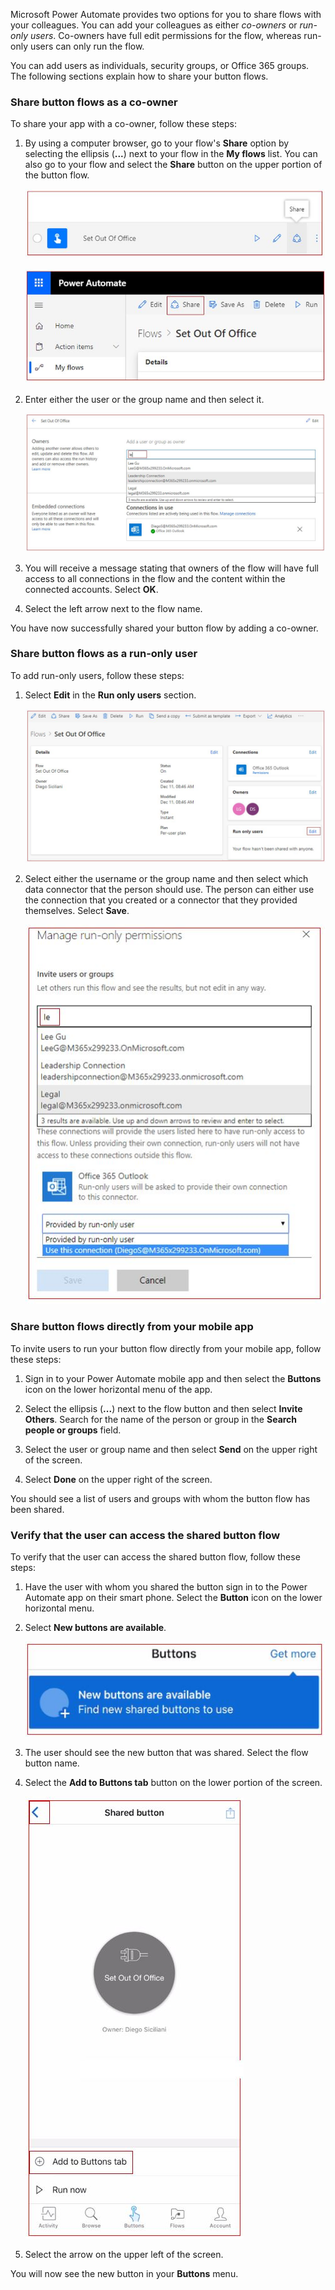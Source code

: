 Microsoft Power Automate provides two options for you to share flows with
your colleagues. You can add your colleagues as either *co-owners* or
*run-only users*. Co-owners have full edit permissions for the flow,
whereas run-only users can only run the flow. 

You can add users as individuals, security groups, or Office 365 groups. 
The following sections explain how to share your button flows.

### Share button flows as a co-owner
To share your app with a co-owner, follow these steps:

1.  By using a computer browser, go to your 
    flow's **Share** option by selecting the ellipsis (**...**) next to 
    your flow in the **My flows** list. You can also go to your flow and 
    select the **Share** button on the upper portion of the button flow.

    ![Share option flows list](../media/share-option-flows-list.jpg)

    ![Share option flow](../media/share-option-flow.jpg)

1.  Enter either the user or the group name and then select it.

    ![add user or group](../media/add-user-group.jpg)

1.  You will receive a message stating that owners of the flow will have full 
    access to all connections in the flow and the content within the 
    connected accounts. Select **OK**.

1.  Select the left arrow next to the flow name.

You have now successfully shared your button flow by adding a co-owner.

### Share button flows as a run-only user
To add run-only users, follow these steps:

1.  Select **Edit** in the **Run only users** section.

    ![add run only users](../media/add-run-only-users.jpg)

1.  Select either the username or the group name and then select which data 
    connector that the person should use. The person can either use the connection that you 
    created or a connector that they provided themselves. Select **Save**.

    ![run user connector access](../media/run-user-connector-access.jpg)

### Share button flows directly from your mobile app
To invite users to run your button flow directly from your mobile app, follow these steps:

1.  Sign in to your Power Automate mobile app and then select the 
    **Buttons** icon on the lower horizontal menu of the app.

1.	Select the ellipsis (**...**) next to the flow button and then select 
    **Invite Others**. Search for the name of the person or group in the 
    **Search people or groups** field. 

1.  Select the user or group name and then select **Send** on the upper right of the screen.

1.  Select **Done** on the upper right of the screen.

You should see a list of users and groups with whom the button flow has been shared.

### Verify that the user can access the shared button flow
To verify that the user can access the shared button flow, follow these steps:

1.  Have the user with whom you shared the button sign in to the 
    Power Automate app on their smart phone. Select the **Button** icon 
    on the lower horizontal menu.

1.  Select **New buttons are available**.

    ![new buttons available](../media/new-buttons-available.jpg)

1. The user should see the new button that was shared. Select the flow button name.

1. Select the **Add to Buttons tab** button on the lower portion of the screen.

    ![add buttons tab](../media/add-buttons-tab.jpg)

1. Select the arrow on the upper left of the screen.

You will now see the new button in your **Buttons** menu.
